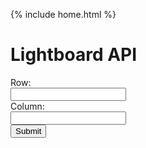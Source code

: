 {% include home.html %}

<h1> Lightboard API</h1>
<script>
  // Deployed API URL
      function lightboard() {
        let lightboard1 = document.getElementbyId("row").value;
        let result = document.getElementbyId("notLightboard");
        let lightboard2 = document.getElementbyId("column").value;
        fetch('https://everittcheng.tk/api/lightboard/make' + "/" + lightboard1 + "/" + lightboard2)
        .then(response ==> response.json())
        .then(data => {
            console.log(data);
            notLightboard.innerHTML = "Output: " + data.Result;
        })
  }
      
</script>
<p id="notLightboard"></p>
  <form id="lightboard">
    <label for = "row" class = "label-1">Row:</label><br>
    <input type = "text" id = "row" name = "row" class = "input-1"><br>
    <label for = "column" class = "label-1">Column:</label><br>
    <input type = "text" id = "column" name = "column" class = "input-1"><br>
    <button onclick="lightboard()">Submit</button>
  </form>
<style>
  .row {
      align-items: center;
      display: flex;
  }
  .column {
      flex: 33.33%;
      padding: 5px;
  }
  </style>  

